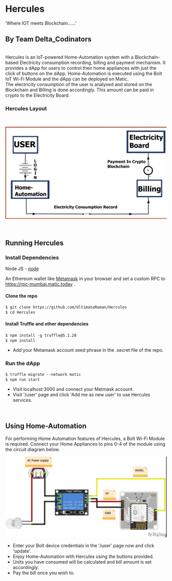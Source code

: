# Hercules

'Where IOT meets Blockchain......'
<br/>

## By Team Delta_Codinators

<br/>
Hercules is an IoT-powered Home-Automation system with a Blockchain-based Electricity consumption recording, billing and payment mechanism. It provides a dApp for users to control their home appliances with just the click of buttons on the dApp. Home-Automation is executed using the Bolt IoT Wi-Fi Module and the dApp can be deployed on Matic.
<br/>
The electricity consumption of the user is analysed and stored on the Blockchain and Billing is done accordingly. This amount can be paid in crypto to the Electricity Board.

### Hercules Layout
<br/>

![Hercules_diagram](pic5.jpeg?raw=true)

<br/>

## Running Hercules 

### Install Dependencies

Node JS - [node](https://nodejs.org/en/download/)

An Ethereum wallet like [Metamask](https://metamask.io/) in your browser and set a custom RPC to https://rpc-mumbai.matic.today .

#### Clone the repo
```
$ git clone https://github.com/UltimateRoman/Hercules
$ cd Hercules
```

#### Install Truffle and other dependencies
```
$ npm install -g truffle@5.1.28
$ npm install
```
- Add your Metamask account seed phrase in the .secret file of the repo.

### Run the dApp
```
$ truffle migrate --network matic
$ npm run start
```
- Visit localhost:3000 and connect your Metmask account.
- Visit '/user' page and click 'Add me as new user' to use Hercules services.


<br/>

## Using Home-Automation

For performing Home Automation features of Hercules, a Bolt Wi-Fi Module is required. Connect your Home Appliances to pins 0-4 of the module using the circuit diagram below.

![Bolt_diagram](boltdiagram.jpg?raw=true)

- Enter your Bolt device credentials in the '/user' page now and click 'update'.
- Enjoy Home-Automation with Hercules using the buttons provided.
- Units you have consumed will be calculated and bill amount is set accordingly.
- Pay the bill once you wish to.
